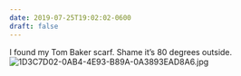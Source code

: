 ```yaml
---
date: 2019-07-25T19:02:02-0600
draft: false
---
```


I found my Tom Baker scarf. Shame it’s 80 degrees outside. ![1D3C7D02-0AB4-4E93-B89A-0A3893EAD8A6.jpg](http://ianwhitney.micro.blog/uploads/2019/b8183e96ed.jpg)

